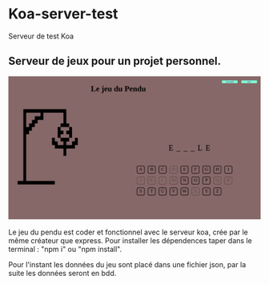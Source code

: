 # Koa-server-test
Serveur de test Koa

## Serveur de jeux pour un projet personnel.

![Le jeu du pendu](pendu.png)

Le jeu du pendu est coder et fonctionnel avec le serveur koa, crée par le même créateur que express.
Pour installer les dépendences taper dans le terminal : "npm i" ou "npm install".

Pour l'instant les données du jeu sont placé dans une fichier json, par la suite les données seront en bdd.
